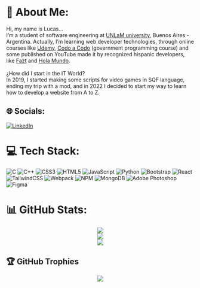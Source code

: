 <h1>💫 About Me:</h1>
<div>
    <p>
        Hi, my name is Lucas...
        <br/>
        I’m a student of software engineering at <a href="https://www.unlam.edu.ar/">UNLaM university</a>, Buenos Aires - Argentina. Actually, I’m learning web developer technologies, through online courses like <a href="https://www.udemy.com/">Udemy</a>, <a href="https://www.buenosaires.gob.ar/educacion/codo-codo">Codo a Codo</a> (government programming course) and some published on YouTube made it by recognized hispanic developers, like <a href="https://www.youtube.com/c/FaztTech">Fazt</a> and <a href="https://www.youtube.com/c/HolaMundoDev">Hola Mundo</a>.
        <br/>
        <br/>
        ¿How did I start in the IT World?
        <br/>
        In 2019, I started making some scripts for video games in SQF language, ending my trip with a mod, and in 2022 I decided to start my way to learn how to develop a website from A to Z.
    </p>
</div>

<h2>🌐 Socials:</h2>
<div align="left">
    <a href="https://www.linkedin.com/in/lucashoz/">
        <img src="https://img.shields.io/badge/LinkedIn-%230077B5.svg?logo=linkedin&logoColor=white" alt="LinkedIn">
    </a>
</div>

<h1>💻 Tech Stack:</h1>
<div align="left">
    <img src="https://img.shields.io/badge/c-%2300599C.svg?style=flat&logo=c&logoColor=white" alt="C">
    <img src="https://img.shields.io/badge/c++-%2300599C.svg?style=flat&logo=c%2B%2B&logoColor=white" alt="C++">
    <img src="https://img.shields.io/badge/css3-%231572B6.svg?style=flat&logo=css3&logoColor=white" alt="CSS3">
    <img src="https://img.shields.io/badge/html5-%23E34F26.svg?style=flat&logo=html5&logoColor=white" alt="HTML5">
    <img src="https://img.shields.io/badge/javascript-%23323330.svg?style=flat&logo=javascript&logoColor=%23F7DF1E" alt="JavaScript">
    <img src="https://img.shields.io/badge/python-3670A0?style=flat&logo=python&logoColor=ffdd54" alt="Python">
    <img src="https://img.shields.io/badge/bootstrap-%23563D7C.svg?style=flat&logo=bootstrap&logoColor=white" alt="Bootstrap">
    <img src="https://img.shields.io/badge/react-%2320232a.svg?style=flat&logo=react&logoColor=%2361DAFB" alt="React">
    <img src="https://img.shields.io/badge/tailwindcss-%2338B2AC.svg?style=flat&logo=tailwind-css&logoColor=white" alt="TailwindCSS">
    <img src="https://img.shields.io/badge/webpack-%238DD6F9.svg?style=flat&logo=webpack&logoColor=black" alt="Webpack">
    <img src="https://img.shields.io/badge/NPM-%23000000.svg?style=flat&logo=npm&logoColor=white" alt="NPM">
    <img src="https://img.shields.io/badge/MongoDB-%234ea94b.svg?style=flat&logo=mongodb&logoColor=white" alt="MongoDB">
    <img src="https://img.shields.io/badge/adobephotoshop-%2331A8FF.svg?style=flat&logo=adobephotoshop&logoColor=white" alt="Adobe Photoshop">
    <img src="https://img.shields.io/badge/figma-%23F24E1E.svg?style=flat&logo=figma&logoColor=white" alt="Figma">
</div>

<h1>📊 GitHub Stats:</h1>
<div align="center">
    <img src="https://github-readme-stats.vercel.app/api?username=hozlucas28&theme=react&hide_border=true&include_all_commits=true&count_private=true">
    <br/>
    <img src="https://github-readme-streak-stats.herokuapp.com/?user=hozlucas28&theme=react&hide_border=true">
    <br/>
    <img src="https://github-readme-stats.vercel.app/api/top-langs/?username=hozlucas28&theme=react&hide_border=true&include_all_commits=true&count_private=true&layout=compact">
</div>

<h2>🏆 GitHub Trophies</h2>
<div align="center">
    <img src="https://github-profile-trophy.vercel.app/?username=hozlucas28&theme=discord&no-frame=true&no-bg=false&margin-w=4">
</div>
